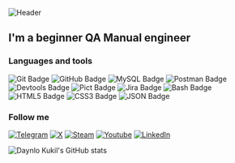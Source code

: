 ![Header](https://cdn.discordapp.com/attachments/1061628712111579277/1314588156460535839/ezgif.com-optimize_1.gif?ex=67545120&is=6752ffa0&hm=29dd47b037e5a7cd298c2e2c318fd13904bd6712f6141e274063f8c5d553a209&)

## I'm a beginner QA Manual engineer

### Languages and tools

![Git Badge](https://img.shields.io/badge/Git-393939?style=for-the-badge&logo=git)
![GitHub Badge](https://img.shields.io/badge/Github-393939?style=for-the-badge&logo=github)
![MySQL Badge](https://img.shields.io/badge/MySQL-393939?style=for-the-badge&logo=mysql&logoColor=00758f)
![Postman Badge](https://img.shields.io/badge/Postman-393939?style=for-the-badge&logo=postman)
![Devtools Badge](https://img.shields.io/badge/Devtools-393939?style=for-the-badge&logo=googlechrome)
![Pict Badge](https://img.shields.io/badge/PICT-393939?style=for-the-badge&logo=pict)
![Jira Badge](https://img.shields.io/badge/jira-393939?style=for-the-badge&logo=jira&logoColor=blue)
![Bash Badge](https://img.shields.io/badge/bash-393939?style=for-the-badge&logo=gnubash&logoColor=lightgrey)
![HTML5 Badge](https://img.shields.io/badge/HTML-393939?style=for-the-badge&logo=html5&logoColor=blue)
![CSS3 Badge](https://img.shields.io/badge/CSS-393939?style=for-the-badge&logo=css3&logoColor=orange)
![JSON Badge](https://img.shields.io/badge/json-393939?style=for-the-badge&logo=json&logoColor=black)

### Follow me

[![Telegram](https://img.shields.io/badge/telegram-393939?style=for-the-badge&logo=telegram)](https://t.me/dawnshaker)
[![X](https://img.shields.io/badge/X-393939?style=for-the-badge&logo=X)](https://x.com/dawn_shaker)
[![Steam](https://img.shields.io/badge/steam-393939?style=for-the-badge&logo=steam)](245922436)
[![Youtube](https://img.shields.io/badge/youtube-393939?style=for-the-badge&logo=youtube&logoColor=red)](https://www.youtube.com/@ДанилоКукіль)
[![LinkedIn](https://img.shields.io/badge/Linkedin-393939?style=for-the-badge&logo=linkedin&logoColor=blue)](https://www.linkedin.com/in/danylo-kukil/)

![Daynlo Kukil's GitHub stats](https://github-readme-stats.vercel.app/api?username=dawnshaker&show_icons=true&theme=dark)
